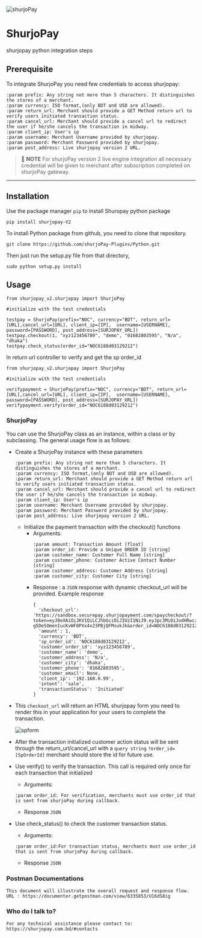 ![shurjoPay](shurjoPay.png)
# ShurjoPay

shurjopay python integration steps
## Prerequisite
To integrate ShurjoPay you need few credentials to access shurjopay:
```
:param prefix: Any string not more than 5 characters. It distinguishes the stores of a merchant.
:param currency: ISO format,(only BDT and USD are allowed).
:param return_url: Merchant should provide a GET Method return url to verify users initiated transaction status. 
:param cancel_url: Merchant should provide a cancel url to redirect the user if he/she cancels the transaction in midway. 
:param client_ip: User's ip
:param username: Merchant Username provided by shurjopay.
:param password: Merchant Password provided by shurjopay.
:param post_address: Live shurjopay version 2 URL.
```


> 📝 **NOTE** For shurjoPay version 2 live engine integration all necessary credential will be given to merchant after subscription completed on shurjoPay gateway.

---

## Installation

Use the package manager ```pip``` to install Shuropay python package
```
pip install shurjopay-V2
```
To install Python package from github, you need to clone that repository.

   ```
   git clone https://github.com/shurjoPay-Plugins/Python.git
   ```

Then just run the setup.py file from that directory,

   ```
   sudo python setup.py install
   ```
## Usage
```
from shurjopay_v2.shurjopay import ShurjoPay

#initialize with the test credentials

testpay = ShurjoPay(prefix="NOC", currency="BDT", return_url=[URL],cancel_url=[URL], client_ip=[IP],  username=[USERNAME], password=[PASSWORD], post_address=[SURJOPAY_URL])
testpay.checkout(1, "xyz123456789", "demo", "01682803595", "N/a", "dhaka")
testpay.check_status(order_id="NOC6188d03129212")

```
In return url controller to verify and get the sp order_id
```
from shurjopay_v2.shurjopay import ShurjoPay

#initialize with the test credentials

verifypayment = ShurjoPay(prefix="NOC", currency="BDT", return_url=[URL],cancel_url=[URL], client_ip=[IP],  username=[USERNAME], password=[PASSWORD], post_address=[SURJOPAY_URL])
verifypayment.verify(order_id="NOC6188d03129212")

```
### ShurjoPay
You can use the ShurjoPay class as an instance, within a class or by subclassing. The general usage flow is as follows:

- Create a ShurjoPay instance with these parameters
    ```
    :param prefix: Any string not more than 5 characters. It distinguishes the stores of a merchant.
    :param currency: ISO format,(only BDT and USD are allowed).
    :param return_url: Merchant should provide a GET Method return url to verify users initiated transaction status. 
    :param cancel_url: Merchant should provide a cancel url to redirect the user if he/she cancels the transaction in midway. 
    :param client_ip: User's ip
    :param username: Merchant Username provided by shurjopay.
    :param password: Merchant Password provided by shurjopay.
    :param post_address: Live shurjopay version 2 URL.
    ```
  - Initialize the payment transaction with the checkout() functions 
    - Arguments: 
        ```
        :param amount: Transaction Amount [float] 
        :param order_id: Provide a Unique ORDER ID [string]
        :param customer_name: Customer Full Name [string]
        :param customer_phone: Customer Active Contact Number [string]
        :param customer_address: Customer Address [string]
        :param customer_city: Customer City [string]
        ```
    - Response : a `JSON` response with dynamic checkout_url will be provided. Example response
      ```
      { 
        'checkout_url': 'https://sandbox.securepay.shurjopayment.com/spaycheckout/?token=eyJ0eXAiOiJKV1QiLCJhbGciOiJIUzI1NiJ9.eyJpc3MiOiJodHRwczpcL1wvc2FuZGJveC5zaHVyam9wYXltZW50LmNvbVwvYXBpXC9sb2dpbiIsImlhdCI6MTYzNjM1MzYyMCwiZXhwIjoxNjM2MzU3MjIwLCJuYmYiOjE2MzYzNTM2MjAsImp0aSI6Ikt1MW1salZFQlBmaHdBRW8iLCJzdWIiOjEsInBydiI6IjgwNWYzOWVlZmNjNjhhZmQ5ODI1YjQxMjI3ZGFkMGEwNzZjNDk3OTMifQ.AVChXtT-g5De5OmenIucKvWF0PXx4x23PBjQFMsukJk&order_id=NOC6188d03129212',
        'amount': 1,
        'currency': 'BDT',
        'sp_order_id': 'NOC6188d03129212',
        'customer_order_id': 'xyz123456789',
        'customer_name': 'demo',
        'customer_address': 'N/a',
        'customer_city': 'dhaka',
        'customer_phone': '01682803595',
        'customer_email': None,
        'client_ip': '192.168.0.99',
        'intent': 'sale',
        'transactionStatus': 'Initiated'
      }
      ```

- This ```checkout_url``` will return an HTML shurjopay form you need to render this in your application for your users to complete the transaction.

    ![spform](sp.png)
- After the transaction initialized customer action status will be sent through the return_url/cancel_url with a ```query string```  ```?order_id=[SpOrderId]``` merchant should store the id for future use.
- Use verify() to verify the transaction. This call is required only once for each transaction that initialized
  - Arguments:
  ```
  :param order_id: For verification, merchants must use order_id that is sent from shurjoPay during callback.
  ```
  - Response `JSON`
- Use check_status() to check the customer transaction status.
    - Arguments:
  ```
  :param order_id:For transaction status, merchants must use order_id that is sent from shurjoPay during callback.
  ```
    - Response `JSON`
### Postman Documentations

    This document will illustrate the overall request and response flow.
    URL : https://documenter.getpostman.com/view/6335853/U16dS8ig	
		
### Who do I talk to? ####
	For any technical assistance please contact to: https://shurjopay.com.bd/#contacts


